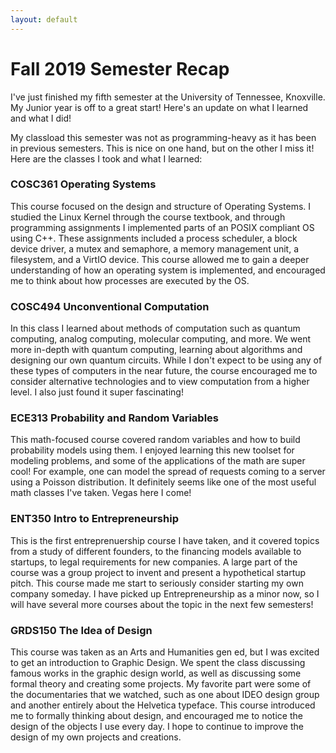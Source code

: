 ```yaml
---
layout: default 
---
```

# Fall 2019 Semester Recap

I've just finished my fifth semester at the University of Tennessee, Knoxville. My Junior year is off to a great start! Here's an update on what I learned and what I did!

My classload this semester was not as programming-heavy as it has been in previous semesters. This is nice on one hand, but on the other I miss it! Here are the classes I took and what I learned:

### COSC361 Operating Systems
This course focused on the design and structure of Operating Systems. I studied the Linux Kernel through the course textbook, and through programming assignments I implemented parts of an POSIX compliant OS using C++. These assignments included a process scheduler, a block device driver, a mutex and semaphore, a memory management unit, a filesystem, and a VirtIO device. This course allowed me to gain a deeper understanding of how an operating system is implemented, and encouraged me to think about how processes are executed by the OS.

### COSC494 Unconventional Computation
In this class I learned about methods of computation such as quantum computing, analog computing, molecular computing, and more. We went more in-depth with quantum computing, learning about algorithms and designing our own quantum circuits. While I don't expect to be using any of these types of computers in the near future, the course encouraged me to consider alternative technologies and to view computation from a higher level. I also just found it super fascinating!

### ECE313 Probability and Random Variables
This math-focused course covered random variables and how to build probability models using them. I enjoyed learning this new toolset for modeling problems, and some of the applications of the math are super cool! For example, one can model the spread of requests coming to a server using a Poisson distribution. It definitely seems like one of the most useful math classes I've taken. Vegas here I come!

### ENT350 Intro to Entrepreneurship
This is the first entreprenuership course I have taken, and it covered topics from a study of different founders, to the financing models available to startups, to legal requirements for new companies. A large part of the course was a group project to invent and present a hypothetical startup pitch. This course made me start to seriously consider starting my own company someday. I have picked up Entrepreneurship as a minor now, so I will have several more courses about the topic in the next few semesters!

### GRDS150 The Idea of Design
This course was taken as an Arts and Humanities gen ed, but I was excited to get an introduction to Graphic Design. We spent the class discussing famous works in the graphic design world, as well as discussing some formal theory and creating some projects. My favorite part were some of the documentaries that we watched, such as one about IDEO design group and another entirely about the Helvetica typeface. This course introduced me to formally thinking about design, and encouraged me to notice the design of the objects I use every day. I hope to continue to improve the design of my own projects and creations.